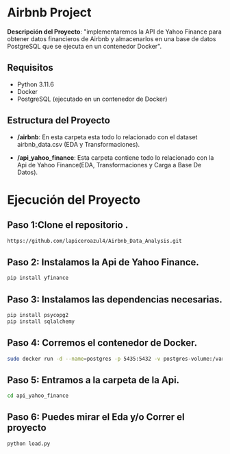 # Airbnb Project

**Descripción del Proyecto**: "implementaremos la API de Yahoo Finance para obtener datos financieros de Airbnb y almacenarlos en una base de datos PostgreSQL que se ejecuta en un contenedor Docker".

## Requisitos
- Python 3.11.6
- Docker
- PostgreSQL (ejecutado en un contenedor de Docker)


## Estructura del Proyecto

- **/airbnb**: En esta  carpeta esta todo lo relacionado con el dataset airbnb_data.csv (EDA y Transformaciones).

- **/api_yahoo_finance**: Esta carpeta contiene todo lo relacionado con la Api de Yahoo Finance(EDA, Transformaciones y Carga a Base De Datos).

  

# Ejecución del Proyecto
## Paso 1:Clone el repositorio .
```bash
https://github.com/lapiceroazul4/Airbnb_Data_Analysis.git
```
## Paso 2: Instalamos la Api de Yahoo Finance.
```bash
pip install yfinance
```
## Paso 3: Instalamos las dependencias necesarias.
```bash
pip install psycopg2
pip install sqlalchemy
```
## Paso 4: Corremos el contenedor de Docker.
```bash
sudo docker run -d --name=postgres -p 5435:5432 -v postgres-volume:/var/lib/postgresql/data -e POSTGRES_PASSWORD=mysecretpass postgres
```
## Paso 5: Entramos a la carpeta de la Api.
```bash
cd api_yahoo_finance
```
## Paso 6: Puedes mirar el Eda y/o Correr el proyecto

```bash
python load.py
```




